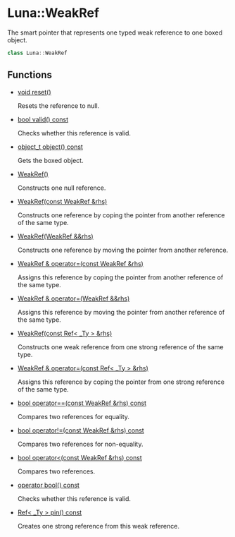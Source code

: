 # Luna::WeakRef
The smart pointer that represents one typed weak reference to one boxed object. 

```c++
class Luna::WeakRef
```

## Functions
* [void reset()](class_luna_1_1_weak_ref_1ad20897c5c8bd47f5d4005989bead0e55.md)

    Resets the reference to null. 

* [bool valid() const](class_luna_1_1_weak_ref_1a315419f26d3c59fa143b49b90a019049.md)

    Checks whether this reference is valid. 

* [object_t object() const](class_luna_1_1_weak_ref_1aa35fe176621b16279c1bde6c9f242af5.md)

    Gets the boxed object. 

* [WeakRef()](class_luna_1_1_weak_ref_1a931d441cb2ce42d1b99a4f27191f86f6.md)

    Constructs one null reference. 

* [WeakRef(const WeakRef &rhs)](class_luna_1_1_weak_ref_1a6aa90ee83e8f7fe220ce9206c4d53ef3.md)

    Constructs one reference by coping the pointer from another reference of the same type. 

* [WeakRef(WeakRef &&rhs)](class_luna_1_1_weak_ref_1a7f87b543b6961a11c59e71670e03633e.md)

    Constructs one reference by moving the pointer from another reference. 

* [WeakRef & operator=(const WeakRef &rhs)](class_luna_1_1_weak_ref_1a9f6be6ccd380471b4f72cac3553ecd24.md)

    Assigns this reference by coping the pointer from another reference of the same type. 

* [WeakRef & operator=(WeakRef &&rhs)](class_luna_1_1_weak_ref_1ab24b03c6da517e2d7a81783441fc0ce8.md)

    Assigns this reference by moving the pointer from another reference of the same type. 

* [WeakRef(const Ref< _Ty > &rhs)](class_luna_1_1_weak_ref_1a702244fb6dc28ced79f38c2f9f0a4448.md)

    Constructs one weak reference from one strong reference of the same type. 

* [WeakRef & operator=(const Ref< _Ty > &rhs)](class_luna_1_1_weak_ref_1ab65fb1011f2337038338956e8a0c75d4.md)

    Assigns this reference by coping the pointer from one strong reference of the same type. 

* [bool operator==(const WeakRef &rhs) const](class_luna_1_1_weak_ref_1a0e25e45b431942b3b6b3b3b264d4c423.md)

    Compares two references for equality. 

* [bool operator!=(const WeakRef &rhs) const](class_luna_1_1_weak_ref_1afb9da8b47f78ad237089422c75f65edf.md)

    Compares two references for non-equality. 

* [bool operator<(const WeakRef &rhs) const](class_luna_1_1_weak_ref_1a5f1661fef3e84060b69b0166f65b35ab.md)

    Compares two references. 

* [operator bool() const](class_luna_1_1_weak_ref_1a67b76affb3b5d35fa419ac234144038b.md)

    Checks whether this reference is valid. 

* [Ref< _Ty > pin() const](class_luna_1_1_weak_ref_1aaaf46c2b360fbb282e6d5704f02fb7e7.md)

    Creates one strong reference from this weak reference. 

